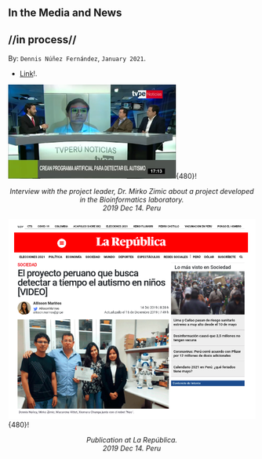 
## In the Media and News ##
## //in process// ##

By: ```Dennis Núñez Fernández```, ```January 2021```.


- [Link](https://larepublica.pe/sociedad/2019/12/14/google-proyecto-peruano-que-busca-detectar-a-tiempo-el-autismo-en-ninos-fue-premiado-universidad-peruana-cayetano-heredia-investigacion-rddr/)!.

![image](/posts/daily/2021-04_in-the-media/2019_11_03__peru_tvperu.png){480}!
<p style="text-align:center;"><i>Interview with the project leader, Dr. Mirko Zimic about a project developed in the Bioinformatics laboratory. <br> 2019 Dec 14. Peru</i></p>

![image](/posts/daily/2021-04_in-the-media/2019_12_14__peru_republica.png){480}!
<p style="text-align:center;"><i>Publication at La República. <br> 2019 Dec 14. Peru</i></p>
